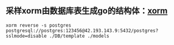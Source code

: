## 采样xorm由数据库表生成go的结构体：[xorm](https://xorm.io/)

```shell
xorm reverse -s postgres postgresql://postgres:123456@42.193.143.9:5432/postgres?sslmode=disable ./DB/template ./models
```
